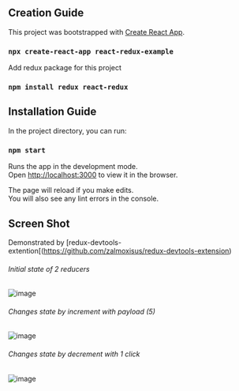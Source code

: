 ## Creation Guide

This project was bootstrapped with [Create React App](https://github.com/facebook/create-react-app).
### `npx create-react-app react-redux-example`

Add redux package for this project
### `npm install redux react-redux`

## Installation Guide

In the project directory, you can run:

### `npm start`

Runs the app in the development mode.<br />
Open [http://localhost:3000](http://localhost:3000) to view it in the browser.

The page will reload if you make edits.<br />
You will also see any lint errors in the console.

## Screen Shot
Demonstrated by [redux-devtools-extention[(https://github.com/zalmoxisus/redux-devtools-extension)

###### Initial state of 2 reducers
![image](https://github.com/ckyyyy/react-redux-example/tree/master/image/init_state.png)
###### Changes state by increment with payload (5)
![image](https://github.com/ckyyyy/react-redux-example/tree/master/image/increment.png)
###### Changes state by decrement with 1 click
![image](https://github.com/ckyyyy/react-redux-example/tree/master/image/decrement.png)
